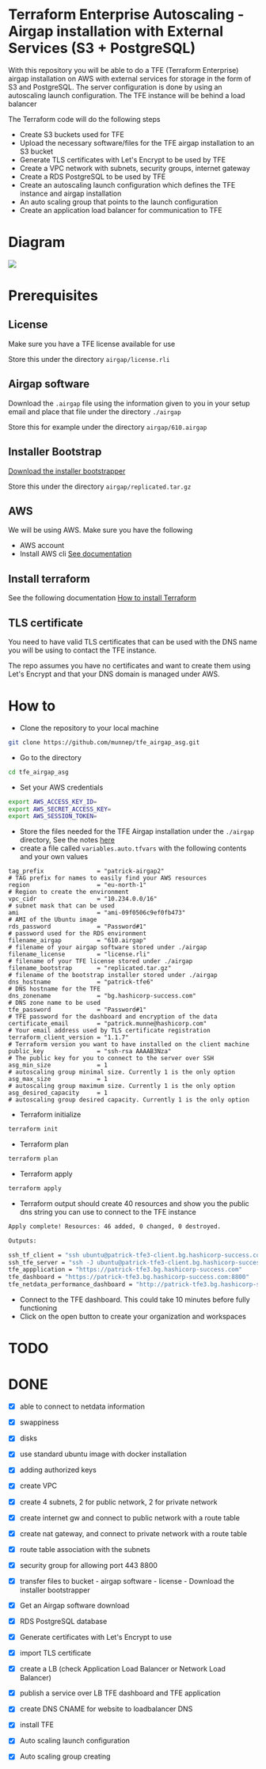 # Terraform Enterprise Autoscaling - Airgap installation with External Services (S3 + PostgreSQL)

With this repository you will be able to do a TFE (Terraform Enterprise) airgap installation on AWS with external services for storage in the form of S3 and PostgreSQL. The server configuration is done by using an autoscaling launch configuration. The TFE instance will be behind a load balancer

The Terraform code will do the following steps

- Create S3 buckets used for TFE
- Upload the necessary software/files for the TFE airgap installation to an S3 bucket
- Generate TLS certificates with Let's Encrypt to be used by TFE
- Create a VPC network with subnets, security groups, internet gateway
- Create a RDS PostgreSQL to be used by TFE
- Create an autoscaling launch configuration which defines the TFE instance and airgap installation
- An auto scaling group that points to the launch configuration
- Create an application load balancer for communication to TFE


# Diagram

![](diagram/diagram_tfe_asg.png)  

# Prerequisites

## License
Make sure you have a TFE license available for use

Store this under the directory `airgap/license.rli`

## Airgap software
Download the `.airgap` file using the information given to you in your setup email and place that file under the directory `./airgap`

Store this for example under the directory `airgap/610.airgap`

## Installer Bootstrap
[Download the installer bootstrapper](https://install.terraform.io/airgap/latest.tar.gz)

Store this under the directory `airgap/replicated.tar.gz`

## AWS
We will be using AWS. Make sure you have the following
- AWS account  
- Install AWS cli [See documentation](https://docs.aws.amazon.com/cli/latest/userguide/install-cliv2.html)

## Install terraform  
See the following documentation [How to install Terraform](https://learn.hashicorp.com/tutorials/terraform/install-cli)

## TLS certificate
You need to have valid TLS certificates that can be used with the DNS name you will be using to contact the TFE instance.  
  
The repo assumes you have no certificates and want to create them using Let's Encrypt and that your DNS domain is managed under AWS. 



# How to

- Clone the repository to your local machine
```sh
git clone https://github.com/munnep/tfe_airgap_asg.git
```
- Go to the directory
```sh
cd tfe_airgap_asg
```
- Set your AWS credentials
```sh
export AWS_ACCESS_KEY_ID=
export AWS_SECRET_ACCESS_KEY=
export AWS_SESSION_TOKEN=
```
- Store the files needed for the TFE Airgap installation under the `./airgap` directory, See the notes [here](./airgap/README.md)
- create a file called `variables.auto.tfvars` with the following contents and your own values
```hcl
tag_prefix               = "patrick-airgap2"                          # TAG prefix for names to easily find your AWS resources
region                   = "eu-north-1"                               # Region to create the environment
vpc_cidr                 = "10.234.0.0/16"                            # subnet mask that can be used 
ami                      = "ami-09f0506c9ef0fb473"                    # AMI of the Ubuntu image  
rds_password             = "Password#1"                               # password used for the RDS environment
filename_airgap          = "610.airgap"                               # filename of your airgap software stored under ./airgap
filename_license         = "license.rli"                              # filename of your TFE license stored under ./airgap
filename_bootstrap       = "replicated.tar.gz"                        # filename of the bootstrap installer stored under ./airgap
dns_hostname             = "patrick-tfe6"                             # DNS hostname for the TFE
dns_zonename             = "bg.hashicorp-success.com"                 # DNS zone name to be used
tfe_password             = "Password#1"                               # TFE password for the dashboard and encryption of the data
certificate_email        = "patrick.munne@hashicorp.com"              # Your email address used by TLS certificate registration
terraform_client_version = "1.1.7"                                    # Terraform version you want to have installed on the client machine
public_key               = "ssh-rsa AAAAB3Nza"                        # The public key for you to connect to the server over SSH
asg_min_size             = 1                                          # autoscaling group minimal size. Currently 1 is the only option
asg_max_size             = 1                                          # autoscaling group maximum size. Currently 1 is the only option
asg_desired_capacity     = 1                                          # autoscaling group desired capacity. Currently 1 is the only option
```
- Terraform initialize
```sh
terraform init
```
- Terraform plan
```sh
terraform plan
```
- Terraform apply
```sh
terraform apply
```
- Terraform output should create 40 resources and show you the public dns string you can use to connect to the TFE instance
```sh
Apply complete! Resources: 46 added, 0 changed, 0 destroyed.

Outputs:

ssh_tf_client = "ssh ubuntu@patrick-tfe3-client.bg.hashicorp-success.com"
ssh_tfe_server = "ssh -J ubuntu@patrick-tfe3-client.bg.hashicorp-success.com ubuntu@<internal ip address of the TFE server>"
tfe_appplication = "https://patrick-tfe3.bg.hashicorp-success.com"
tfe_dashboard = "https://patrick-tfe3.bg.hashicorp-success.com:8800"
tfe_netdata_performance_dashboard = "http://patrick-tfe3.bg.hashicorp-success.com:19999"
```
- Connect to the TFE dashboard. This could take 10 minutes before fully functioning
- Click on the open button to create your organization and workspaces


# TODO


# DONE
- [x] able to connect to netdata information
- [x] swappiness
- [x] disks
- [x] use standard ubuntu image with docker installation
- [x] adding authorized keys 
- [x] create VPC
- [x] create 4 subnets, 2 for public network, 2 for private network
- [x] create internet gw and connect to public network with a route table
- [x] create nat gateway, and connect to private network with a route table
- [x] route table association with the subnets 
- [x] security group for allowing port 443 8800
- [x] transfer files to bucket
      - airgap software
      - license
      - Download the installer bootstrapper
- [x] Get an Airgap software download
- [x] RDS PostgreSQL database
- [x] Generate certificates with Let's Encrypt to use
- [x] import TLS certificate
- [x] create a LB (check Application Load Balancer or Network Load Balancer)
- [x] publish a service over LB TFE dashboard and TFE application
- [x] create DNS CNAME for website to loadbalancer DNS
- [x] install TFE
- [x] Auto scaling launch configuration
- [x] Auto scaling group creating



